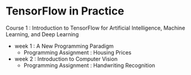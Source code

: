 # TensorFlow in Practice
Course 1 : Introduction to TensorFlow for Artificial Intelligence, Machine Learning, and Deep Learning
- week 1 : A New Programming Paradigm
    - Programming Assignment : Housing Prices
- week 2 : Introduction to Computer Vision
    - Programming Assignment : Handwriting Recognition
